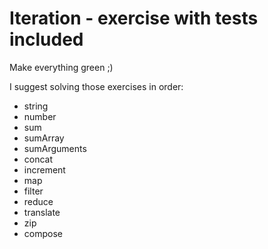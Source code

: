 # Iteration - exercise with tests included

Make everything green ;)

I suggest solving those exercises in order:

- string
- number
- sum
- sumArray
- sumArguments
- concat
- increment
- map
- filter
- reduce
- translate
- zip
- compose